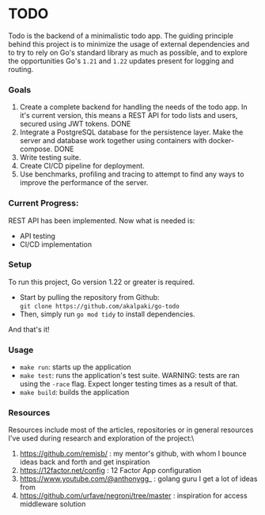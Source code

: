 # TODO

Todo is the backend of a minimalistic todo app. The guiding principle behind this project is to minimize
the usage of external dependencies and to try to rely on Go's standard library as much as possible, and to
explore the opportunities Go's `1.21` and `1.22` updates present for logging and routing.


### Goals
1. Create a complete backend for handling the needs of the todo app. In it's current version, this means a REST API for todo lists and users,
secured using JWT tokens. DONE
2. Integrate a PostgreSQL database for the persistence layer. Make the server and database work together using containers with docker-compose. DONE
3. Write testing suite.
4. Create CI/CD pipeline for deployment.
5. Use benchmarks, profiling and tracing to attempt to find any ways to improve the performance of the server.

### Current Progress:
REST API has been implemented. Now what is needed is:
- API testing
- CI/CD implementation

### Setup
To run this project, Go version 1.22 or greater is required.
- Start by pulling the repository from Github:\
`git clone https://github.com/akalpaki/go-todo`
- Then, simply run `go mod tidy` to install dependencies.

And that's it!

### Usage
- `make run`: starts up the application
- `make test`: runs the application's test suite. WARNING: tests are ran using the `-race` flag. Expect longer testing times as a result of that.
- `make build`: builds the application

### Resources
Resources include most of the articles, repositories or in general resources I've used during research and exploration of the project:\
1. https://github.com/remisb/ : my mentor's github, with whom I bounce ideas back and forth and get inspiration
2. https://12factor.net/config : 12 Factor App configuration
3. https://www.youtube.com/@anthonygg_ : golang guru I get a lot of ideas from
4. https://github.com/urfave/negroni/tree/master : inspiration for access middleware solution